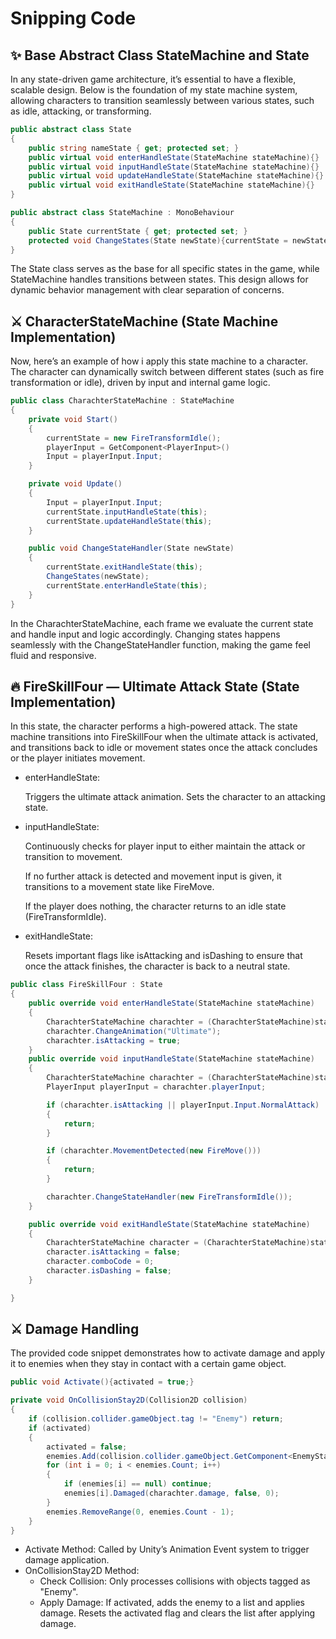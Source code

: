 
# Snipping Code

## ✨ Base Abstract Class StateMachine and State

In any state-driven game architecture, it’s essential to have a flexible, scalable design. Below is the foundation of my state machine system, allowing characters to transition seamlessly between various states, such as idle, attacking, or transforming.
```csharp 
public abstract class State
{
    public string nameState { get; protected set; }
    public virtual void enterHandleState(StateMachine stateMachine){}
    public virtual void inputHandleState(StateMachine stateMachine){}
    public virtual void updateHandleState(StateMachine stateMachine){}
    public virtual void exitHandleState(StateMachine stateMachine){}
}

public abstract class StateMachine : MonoBehaviour
{
    public State currentState { get; protected set; }
    protected void ChangeStates(State newState){currentState = newState;}
}
```
The State class serves as the base for all specific states in the game, while StateMachine handles transitions between states. This design allows for dynamic behavior management with clear separation of concerns.


## ⚔️ CharacterStateMachine (State Machine Implementation)
Now, here’s an example of how i apply this state machine to a character. The character can dynamically switch between different states (such as fire transformation or idle), driven by input and internal game logic.

```csharp 
public class CharachterStateMachine : StateMachine
{
    private void Start()
    {
        currentState = new FireTransformIdle();
        playerInput = GetComponent<PlayerInput>()
        Input = playerInput.Input;
    }

    private void Update()
    {
        Input = playerInput.Input;
        currentState.inputHandleState(this);
        currentState.updateHandleState(this);
    }

    public void ChangeStateHandler(State newState)
    {
        currentState.exitHandleState(this);
        ChangeStates(newState);
        currentState.enterHandleState(this);
    }
}

```
In the CharachterStateMachine, each frame we evaluate the current state and handle input and logic accordingly. Changing states happens seamlessly with the ChangeStateHandler function, making the game feel fluid and responsive.

## 🔥 FireSkillFour — Ultimate Attack State (State Implementation)

In this state, the character performs a high-powered attack. The state machine transitions into FireSkillFour when the ultimate attack is activated, and transitions back to idle or movement states once the attack concludes or the player initiates movement.

- enterHandleState:

    Triggers the ultimate attack animation.
    Sets the character to an attacking state.

- inputHandleState:

    Continuously checks for player input to either maintain the attack or transition to movement.

    If no further attack is detected and movement input is given, it transitions to a movement state like FireMove.

    If the player does nothing, the character returns to an idle state (FireTransformIdle).

- exitHandleState:

    Resets important flags like isAttacking and isDashing to ensure that once the attack finishes, the character is back to a neutral state.

```csharp
public class FireSkillFour : State
{
    public override void enterHandleState(StateMachine stateMachine)
    {
        CharachterStateMachine charachter = (CharachterStateMachine)stateMachine;
        charachter.ChangeAnimation("Ultimate");
        charachter.isAttacking = true;
    }
    public override void inputHandleState(StateMachine stateMachine)
    {
        CharachterStateMachine charachter = (CharachterStateMachine)stateMachine;
        PlayerInput playerInput = charachter.playerInput;

        if (charachter.isAttacking || playerInput.Input.NormalAttack)
        {
            return;
        }

        if (charachter.MovementDetected(new FireMove()))
        {
            return;
        }

        charachter.ChangeStateHandler(new FireTransformIdle());
    }

    public override void exitHandleState(StateMachine stateMachine)
    {
        CharachterStateMachine character = (CharachterStateMachine)stateMachine;
        character.isAttacking = false;
        character.comboCode = 0;
        character.isDashing = false;
    }

}
```

## ⚔️ Damage Handling
The provided code snippet demonstrates how to activate damage and apply it to enemies when they stay in contact with a certain game object.

```csharp
public void Activate(){activated = true;}

private void OnCollisionStay2D(Collision2D collision)
{
    if (collision.collider.gameObject.tag != "Enemy") return;
    if (activated)
    {
        activated = false;
        enemies.Add(collision.collider.gameObject.GetComponent<EnemyStateMachine>());
        for (int i = 0; i < enemies.Count; i++)
        {
            if (enemies[i] == null) continue;
            enemies[i].Damaged(charachter.damage, false, 0);
        }
        enemies.RemoveRange(0, enemies.Count - 1);
    }
}
```

- Activate Method: 
    Called by Unity’s Animation Event system to trigger damage application. 
- OnCollisionStay2D Method: 
    - Check Collision: Only processes collisions with objects tagged as "Enemy". 
    - Apply Damage: If activated, adds the enemy to a list and applies damage. Resets the activated flag and clears the list after applying damage.